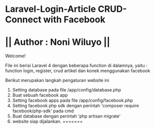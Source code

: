Laravel-Login-Article CRUD-Connect with Facebook
================================================
||            Author : Noni Wiluyo            ||
================================================

Welcome!

File ini berisi Laravel 4 dengan beberapa function di dalamnya, yaitu :
function login, register, crud artikel dan konek menggunakan facebook

Berikut merupakan langkah pengaturan website ini
1. Setting database pada file /app/config/database.php
2. Buat sebuah facebook app
3. Setting facebook apps pada file /app/config/facebook.php
4. Setting facebook php sdk dengan perintah 'composer require facebook/php-sdk' pada cmd
5. Buat database dengan perintah 'php artisan migrate'
6. website siap dijalankan.
=======
